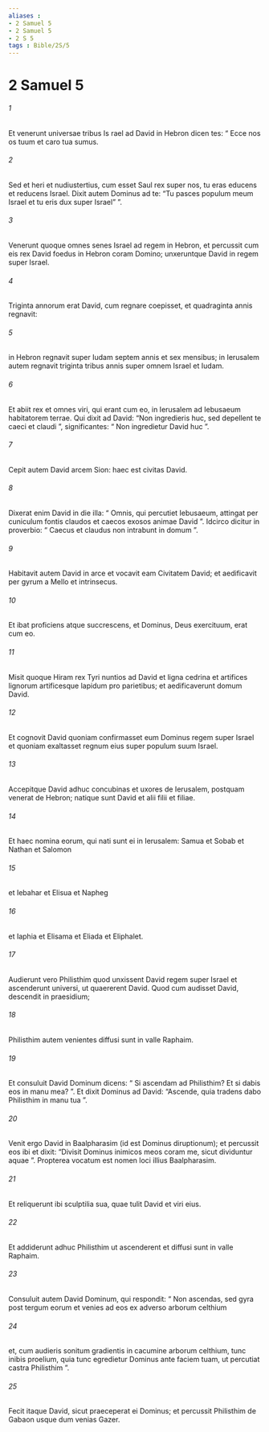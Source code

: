 ```yaml
---
aliases : 
- 2 Samuel 5
- 2 Samuel 5
- 2 S 5
tags : Bible/2S/5
---
```


# 2 Samuel 5

###### 1
Et venerunt universae tribus Is rael ad David in Hebron dicen tes: “ Ecce nos os tuum et caro tua sumus. 
###### 2
Sed et heri et nudiustertius, cum esset Saul rex super nos, tu eras educens et reducens Israel. Dixit autem Dominus ad te: “Tu pasces populum meum Israel et tu eris dux super Israel” ”. 
###### 3
Venerunt quoque omnes senes Israel ad regem in Hebron, et percussit cum eis rex David foedus in Hebron coram Domino; unxeruntque David in regem super Israel. 
###### 4
Triginta annorum erat David, cum regnare coepisset, et quadraginta annis regnavit: 
###### 5
in Hebron regnavit super Iudam septem annis et sex mensibus; in Ierusalem autem regnavit triginta tribus annis super omnem Israel et Iudam.
###### 6
Et abiit rex et omnes viri, qui erant cum eo, in Ierusalem ad Iebusaeum habitatorem terrae. Qui dixit ad David: “Non ingredieris huc, sed depellent te caeci et claudi ”, significantes: “ Non ingredietur David huc ”. 
###### 7
Cepit autem David arcem Sion: haec est civitas David. 
###### 8
Dixerat enim David in die illa: “ Omnis, qui percutiet Iebusaeum, attingat per cuniculum fontis claudos et caecos exosos animae David ”. Idcirco dicitur in proverbio: “ Caecus et claudus non intrabunt in domum ”. 
###### 9
Habitavit autem David in arce et vocavit eam Civitatem David; et aedificavit per gyrum a Mello et intrinsecus. 
###### 10
Et ibat proficiens atque succrescens, et Dominus, Deus exercituum, erat cum eo.
###### 11
Misit quoque Hiram rex Tyri nuntios ad David et ligna cedrina et artifices lignorum artificesque lapidum pro parietibus; et aedificaverunt domum David. 
###### 12
Et cognovit David quoniam confirmasset eum Dominus regem super Israel et quoniam exaltasset regnum eius super populum suum Israel.
###### 13
Accepitque David adhuc concubinas et uxores de Ierusalem, postquam venerat de Hebron; natique sunt David et alii filii et filiae. 
###### 14
Et haec nomina eorum, qui nati sunt ei in Ierusalem: Samua et Sobab et Nathan et Salomon 
###### 15
et Iebahar et Elisua et Napheg 
###### 16
et Iaphia et Elisama et Eliada et Eliphalet.
###### 17
Audierunt vero Philisthim quod unxissent David regem super Israel et ascenderunt universi, ut quaererent David. Quod cum audisset David, descendit in praesidium; 
###### 18
Philisthim autem venientes diffusi sunt in valle Raphaim. 
###### 19
Et consuluit David Dominum dicens: “ Si ascendam ad Philisthim? Et si dabis eos in manu mea? ”. Et dixit Dominus ad David: “Ascende, quia tradens dabo Philisthim in manu tua ”. 
###### 20
Venit ergo David in Baalpharasim (id est Dominus diruptionum); et percussit eos ibi et dixit: “Divisit Dominus inimicos meos coram me, sicut dividuntur aquae ”. Propterea vocatum est nomen loci illius Baalpharasim. 
###### 21
Et reliquerunt ibi sculptilia sua, quae tulit David et viri eius.
###### 22
Et addiderunt adhuc Philisthim ut ascenderent et diffusi sunt in valle Raphaim. 
###### 23
Consuluit autem David Dominum, qui respondit: “ Non ascendas, sed gyra post tergum eorum et venies ad eos ex adverso arborum celthium 
###### 24
et, cum audieris sonitum gradientis in cacumine arborum celthium, tunc inibis proelium, quia tunc egredietur Dominus ante faciem tuam, ut percutiat castra Philisthim ”. 
###### 25
Fecit itaque David, sicut praeceperat ei Dominus; et percussit Philisthim de Gabaon usque dum venias Gazer.
